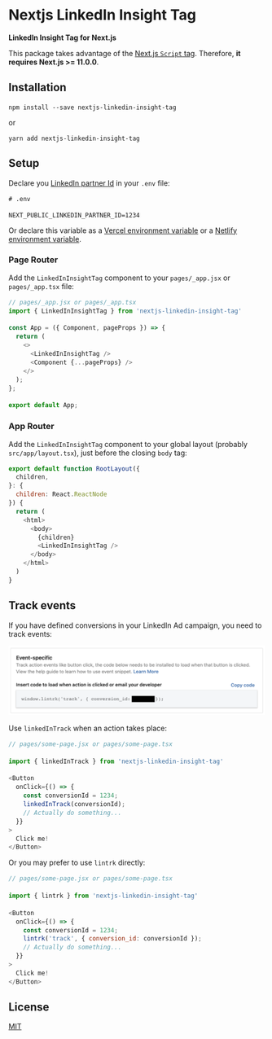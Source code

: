 # Nextjs LinkedIn Insight Tag

**LinkedIn Insight Tag for Next.js**

This package takes advantage of the [Next.js `Script` tag](https://nextjs.org/docs/basic-features/script). Therefore, **it requires Next.js >= 11.0.0**.

## Installation

```
npm install --save nextjs-linkedin-insight-tag
```

or

```
yarn add nextjs-linkedin-insight-tag
```

## Setup

Declare you [LinkedIn partner Id](https://www.linkedin.com/help/lms/answer/a417869/access-your-linkedin-partner-id) in your `.env` file:

```
# .env

NEXT_PUBLIC_LINKEDIN_PARTNER_ID=1234
```

Or declare this variable as a [Vercel environment variable](https://vercel.com/docs/concepts/projects/environment-variables) or a [Netlify environment variable](https://docs.netlify.com/environment-variables/get-started/).

### Page Router

Add the `LinkedInInsightTag` component to your `pages/_app.jsx` or `pages/_app.tsx` file:

```js
// pages/_app.jsx or pages/_app.tsx
import { LinkedInInsightTag } from 'nextjs-linkedin-insight-tag'

const App = ({ Component, pageProps }) => {
  return (
    <>
      <LinkedInInsightTag />
      <Component {...pageProps} />
    </>
  );
};

export default App;
```

### App Router

Add the `LinkedInInsightTag` component to your global layout (probably `src/app/layout.tsx`), just before the closing `body` tag:

```js
export default function RootLayout({
  children,
}: {
  children: React.ReactNode
}) {
  return (
    <html>
      <body>
        {children}
        <LinkedInInsightTag />
      </body>
    </html>
  )
}
```

## Track events

If you have defined conversions in your LinkedIn Ad campaign, you need to track events:

<img src="doc/track.png" />

Use `linkedInTrack` when an action takes place:

```js
// pages/some-page.jsx or pages/some-page.tsx

import { linkedInTrack } from 'nextjs-linkedin-insight-tag'

<Button
  onClick={() => {
    const conversionId = 1234;
    linkedInTrack(conversionId);
    // Actually do something...
  }}
>
  Click me!
</Button>
```

Or you may prefer to use `lintrk` directly:

```js
// pages/some-page.jsx or pages/some-page.tsx

import { lintrk } from 'nextjs-linkedin-insight-tag'

<Button
  onClick={() => {
    const conversionId = 1234;
    lintrk('track', { conversion_id: conversionId });
    // Actually do something...
  }}
>
  Click me!
</Button>
```

## License

[MIT](https://github.com/phbernard/nextjs-linkedIn-insight-tag/blob/main/LICENSE.md)
